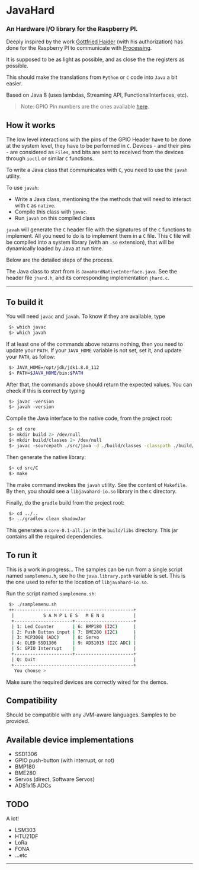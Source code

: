 # JavaHard
### An Hardware I/O library for the Raspberry PI.

Deeply inspired by the work [Gottfried Haider](https://github.com/gohai/processing) (with his authorization) has done for the Raspberry PI to communicate with [Processing](http://processing.org).

It is supposed to be as light as possible, and as close the the registers as possible.

This should make the translations from `Python` or `C` code into `Java` a bit easier.

Based on Java 8 (uses lambdas, Streaming API, FunctionalInterfaces, etc).

> Note: GPIO Pin numbers are the ones available [here](https://www.raspberrypi.org/documentation/usage/gpio-plus-and-raspi2/).

## How it works
The low level interactions with the pins of the GPIO Header have to be done at the system level, they have to be performed in `C`.
Devices - and their pins - are considered as `Files`, and bits are sent to received from the devices through `ioctl` or similar `C` functions.

To write a Java class that communicates with `C`, you need to use the `javah` utility.

To use `javah`:
- Write a Java class, mentioning the the methods that will need to interact with `C` as `native`.
- Compile this class with `javac`.
- Run `javah` on this compiled class

`javah` will generate the `C` header file with the signatures of the `C` functions to implement. All you need to do is to implement them in a `C` file.
This `C` file will be compiled into a system library (with an `.so` extension), that will be dynamically loaded by Java at run time.

Below are the detailed steps of the process.

The Java class to start from is `JavaHardNativeInterface.java`.
See the header file `jhard.h`, and its corresponding implementation `jhard.c`.

---
## To build it
You will need `javac` and `javah`.
To know if they are available, type
```bash
 $> which javac
 $> which javah
```
If at least one of the commands above returns nothing, then you need to update your `PATH`.
If your `JAVA_HOME` variable is not set, set it, and update your `PATH`, as follow:
```bash
 $> JAVA_HOME=/opt/jdk/jdk1.8.0_112
 $> PATH=$JAVA_HOME/bin:$PATH
```
After that, the commands above should return the expected values. You can check if this is correct by typing
```bash
 $> javac -version
 $> javah -version
```

Compile the Java interface to the native code, from the project root:
```bash
 $> cd core
 $> mkdir build 2> /dev/null
 $> mkdir build/classes 2> /dev/null
 $> javac -sourcepath ./src/java -d ./build/classes -classpath ./build/classes -g ./src/java/jhard/io/JHardNativeInterface.java
```
Then generate the native library:
```bash
 $> cd src/C
 $> make
```
The make command invokes the `javah` utility. See the content of `Makefile`.
By then, you should see a `libjavahard-io.so` library in the `C` directory.

Finally, do the `gradle` build from the project root:
```bash
 $> cd ../..
 $> ../gradlew clean shadowJar
```
This generates a `core-0.1-all.jar` in the `build/libs` directory. This jar contains all the required dependencies.

## To run it
This is a work in progress... The samples can be run from a single script named `samplemenu.h`, see ho the `java.library.path` variable is set.
This is the one used to refer to the location of `libjavahard-io.so`.

Run the script named `samplemenu.sh`:
```bash
 $> ./samplemenu.sh
 ++---------------------------------------------+
  |           S A M P L E S   M E N U           |
  +----------------------+----------------------+
  | 1: Led Counter       | 6: BMP180 (I2C)      |
  | 2: Push Button input | 7: BME280 (I2C)      |
  | 3: MCP3008 (ADC)     | 8: Servo             |
  | 4: OLED SSD1306      | 9: ADS1015 (I2C ADC) |
  | 5: GPIO Interrupt    |                      |
  +----------------------+----------------------+
  | Q: Quit                                     |
  +---------------------------------------------+
   You choose > 

```
Make sure the required devices are correctly wired for the demos.

## Compatibility
Should be compatible with any JVM-aware languages. Samples to be provided.

## Available device implementations
- SSD1306
- GPIO push-button (with interrupt, or not)
- BMP180
- BME280
- Servos (direct, Software Servos)
- ADS1x15 ADCs

## TODO
A lot!

- LSM303
- HTU21DF
- LoRa
- FONA
- ...etc

---
